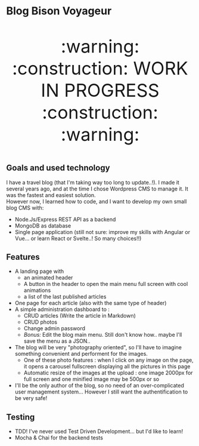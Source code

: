 # Blog Bison Voyageur

<p style="text-align: center; font-size: 3rem;">:warning: :construction: WORK IN PROGRESS :construction: :warning:</p>

## Goals and used technology

I have a travel blog (that I'm taking way too long to update..!). I made it several years ago, and at the time I chose Wordpress CMS to manage it. It was the fastest and easiest solution.  
However now, I learned how to code, and I want to develop my own small blog CMS with:

- Node.Js/Express REST API as a backend
- MongoDB as database
- Single page application (still not sure: improve my skills with Angular or Vue... or learn React or Svelte..! So many choices!!)

## Features

- A landing page with
  - an animated header
  - A button in the header to open the main menu full screen with cool animations
  - a list of the last published articles
- One page for each article (also with the same type of header)
- A simple administration dashboard to :
  - CRUD articles (Write the article in Markdown)
  - CRUD photos
  - Change admin password
  - _Bonus:_ Edit the blog main menu. Still don't know how.. maybe I'll save the menu as a JSON..
- The blog will be very "photography oriented", so I'll have to imagine something convenient and performent for the images.
  - One of these photo features : when I click on any image on the page, it opens a carousel fullscreen displaying all the pictures in this page
  - Automatic resize of the images at the upload : one image 2000px for full screen and one minified image may be 500px or so
- I'll be the only author of the blog, so no need of an over-complicated user management system... However I still want the authentification to be very safe!

## Testing

- TDD! I've never used Test Driven Development... but I'd like to learn!
- Mocha & Chai for the backend tests
